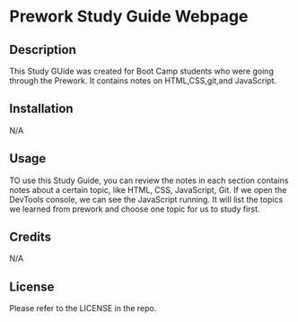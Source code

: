 # Prework Study Guide Webpage

## Description

This Study GUide was created for Boot Camp students who were going through the Prework. It contains notes on HTML,CSS,git,and JavaScript.



## Installation

N/A

## Usage

TO use this Study Guide, you can review the notes in each  section contains notes about a certain topic, like HTML, CSS, JavaScript, Git. If we open the DevTools console, we can see the JavaScript running. It will list the topics we learned from prework and choose one topic for us to study first.

## Credits

N/A

## License

Please refer to the LICENSE in the repo.

